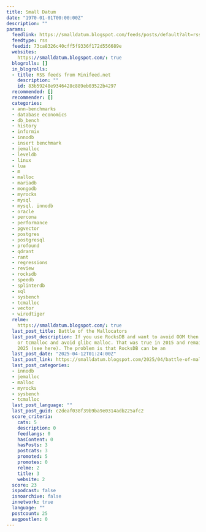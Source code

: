 ```yaml
---
title: Small Datum
date: "1970-01-01T00:00:00Z"
description: ""
params:
  feedlink: https://smalldatum.blogspot.com/feeds/posts/default?alt=rss
  feedtype: rss
  feedid: 73ca8326c40cff5f9336f172d556689e
  websites:
    https://smalldatum.blogspot.com/: true
  blogrolls: []
  in_blogrolls:
  - title: RSS feeds from Minifeed.net
    description: ""
    id: 83b59248e9346428c889eb03522b4297
  recommended: []
  recommender: []
  categories:
  - ann-benchmarks
  - database economics
  - db_bench
  - history
  - informix
  - innodb
  - insert benchmark
  - jemalloc
  - leveldb
  - linux
  - lua
  - m
  - malloc
  - mariadb
  - mongodb
  - myrocks
  - mysql
  - mysql. innodb
  - oracle
  - percona
  - performance
  - pgvector
  - postgres
  - postgresql
  - profound
  - qdrant
  - rant
  - regressions
  - review
  - rocksdb
  - speedb
  - splinterdb
  - sql
  - sysbench
  - tcmalloc
  - vector
  - wiredtiger
  relme:
    https://smalldatum.blogspot.com/: true
  last_post_title: Battle of the Mallocators
  last_post_description: If you use RocksDB and want to avoid OOM then use jemalloc
    or tcmalloc and avoid glibc malloc. That was true in 2015 and remains true in
    2025 (see here). The problem is that RocksDB can be an
  last_post_date: "2025-04-12T01:24:00Z"
  last_post_link: https://smalldatum.blogspot.com/2025/04/battle-of-mallocators.html
  last_post_categories:
  - innodb
  - jemalloc
  - malloc
  - myrocks
  - sysbench
  - tcmalloc
  last_post_language: ""
  last_post_guid: c2deaf038f39b9ba9e0314adb225afc2
  score_criteria:
    cats: 5
    description: 0
    feedlangs: 0
    hasContent: 0
    hasPosts: 3
    postcats: 3
    promoted: 5
    promotes: 0
    relme: 2
    title: 3
    website: 2
  score: 23
  ispodcast: false
  isnoarchive: false
  innetwork: true
  language: ""
  postcount: 25
  avgpostlen: 0
---
```

